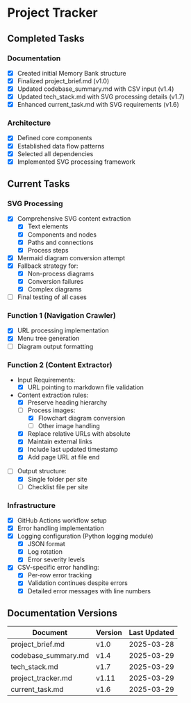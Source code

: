 # Project Tracker

## Completed Tasks

### Documentation

- [x] Created initial Memory Bank structure
- [x] Finalized project_brief.md (v1.0)
- [x] Updated codebase_summary.md with CSV input (v1.4)
- [x] Updated tech_stack.md with SVG processing details (v1.7)
- [x] Enhanced current_task.md with SVG requirements (v1.6)

### Architecture

- [x] Defined core components
- [x] Established data flow patterns
- [x] Selected all dependencies
- [x] Implemented SVG processing framework

## Current Tasks

### SVG Processing

- [x] Comprehensive SVG content extraction
  - [x] Text elements
  - [x] Components and nodes
  - [x] Paths and connections
  - [x] Process steps
- [x] Mermaid diagram conversion attempt
- [x] Fallback strategy for:
  - [x] Non-process diagrams
  - [x] Conversion failures
  - [x] Complex diagrams
- [ ] Final testing of all cases

### Function 1 (Navigation Crawler)

- [x] URL processing implementation
- [x] Menu tree generation
- [ ] Diagram output formatting

### Function 2 (Content Extractor)

- Input Requirements:
  - [x] URL pointing to markdown file validation
- Content extraction rules:
  - [x] Preserve heading hierarchy
  - [ ] Process images:
    - [x] Flowchart diagram conversion
    - [ ] Other image handling
  - [x] Replace relative URLs with absolute
  - [x] Maintain external links
  - [x] Include last updated timestamp
  - [x] Add page URL at file end
- [ ] Output structure:
  - [x] Single folder per site
  - [ ] Checklist file per site

### Infrastructure

- [x] GitHub Actions workflow setup
- [x] Error handling implementation
- [x] Logging configuration (Python logging module)
  - [x] JSON format
  - [x] Log rotation
  - [x] Error severity levels
- [x] CSV-specific error handling:
  - [x] Per-row error tracking
  - [x] Validation continues despite errors
  - [x] Detailed error messages with line numbers

## Documentation Versions

| Document            | Version | Last Updated |
| ------------------- | ------- | ------------ |
| project_brief.md    | v1.0    | 2025-03-28   |
| codebase_summary.md | v1.4    | 2025-03-29   |
| tech_stack.md       | v1.7    | 2025-03-29   |
| project_tracker.md  | v1.11   | 2025-03-29   |
| current_task.md     | v1.6    | 2025-03-29   |
